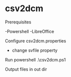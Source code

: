 # csv2dcm
Prerequisites

-Powershell
-LibreOffice

Configure
csv2dcm.properties
- change svfile property

Run
powershell .\csv2dcm.ps1

Output files in out dir